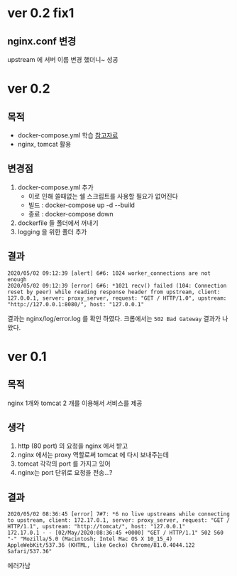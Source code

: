 # ver 0.2 fix1
## nginx.conf 변경
upstream 에 서버 이름 변경 했더니~ 성공

# ver 0.2
## 목적
- docker-compose.yml 학습 [참고자료](https://jistol.github.io/docker/2017/09/19/docker-compose-tomcat-clustering/)
- nginx, tomcat 활용

## 변경점
1. docker-compose.yml 추가
    - 이로 인해 쓸때없는 쉘 스크립트를 사용할 필요가 없어진다
    - 빌드 : docker-compose up -d --build
    - 종료 : docker-compose down
2. dockerfile 들 폴더에서 꺼내기
3. logging 을 위한 폴더 추가

## 결과
```
2020/05/02 09:12:39 [alert] 6#6: 1024 worker_connections are not enough
2020/05/02 09:12:39 [error] 6#6: *1021 recv() failed (104: Connection reset by peer) while reading response header from upstream, client: 127.0.0.1, server: proxy_server, request: "GET / HTTP/1.0", upstream: "http://127.0.0.1:8080/", host: "127.0.0.1"
```
결과는 nginx/log/error.log 를 확인 하였다. 크롬에서는 `502 Bad Gateway` 결과가 나왔다.

# ver 0.1
## 목적
nginx 1개와 tomcat 2 개를 이용해서 서비스를 제공
## 생각 
1. http (80 port) 의 요청을 nginx 에서 받고
2. nginx 에서는 proxy 역할로써 tomcat 에 다시 보내주는데
3. tomcat 각각의 port 를 가지고 있어
4. nginx는 port 단위로 요청을 전송...?
## 결과
```
2020/05/02 08:36:45 [error] 7#7: *6 no live upstreams while connecting to upstream, client: 172.17.0.1, server: proxy_server, request: "GET / HTTP/1.1", upstream: "http://tomcat/", host: "127.0.0.1"
172.17.0.1 - - [02/May/2020:08:36:45 +0000] "GET / HTTP/1.1" 502 560 "-" "Mozilla/5.0 (Macintosh; Intel Mac OS X 10_15_4) AppleWebKit/537.36 (KHTML, like Gecko) Chrome/81.0.4044.122 Safari/537.36"
```
에러가남
